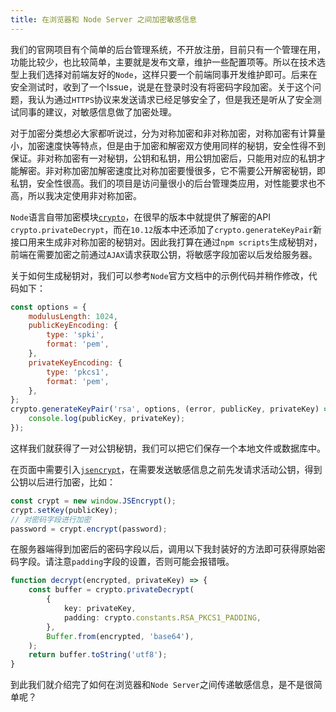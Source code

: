 ```yaml
---
title: 在浏览器和 Node Server 之间加密敏感信息
---
```


我们的官网项目有个简单的后台管理系统，不开放注册，目前只有一个管理在用，功能比较少，也比较简单，主要就是发布文章，维护一些配置项等。所以在技术选型上我们选择对前端友好的`Node`，这样只要一个前端同事开发维护即可。后来在安全测试时，收到了一个Issue，说是在登录时没有将密码字段加密。关于这个问题，我认为通过`HTTPS`协议来发送请求已经足够安全了，但是我还是听从了安全测试同事的建议，对敏感信息做了加密处理。

对于加密分类想必大家都听说过，分为对称加密和非对称加密，对称加密有计算量小，加密速度快等特点，但是由于加密和解密双方使用同样的秘钥，安全性得不到保证。非对称加密有一对秘钥，公钥和私钥，用公钥加密后，只能用对应的私钥才能解密。非对称加密加解密速度比对称加密要慢很多，它不需要公开解密秘钥，即私钥，安全性很高。我们的项目是访问量很小的后台管理类应用，对性能要求也不高，所以我决定使用非对称加密。

`Node`语言自带加密模块[`crypto`](http://nodejs.cn/api/crypto.html)，在很早的版本中就提供了解密的API `crypto.privateDecrypt`，而在`10.12`版本中还添加了`crypto.generateKeyPair`新接口用来生成非对称加密的秘钥对。因此我打算在通过`npm scripts`生成秘钥对，前端在需要加密之前通过`AJAX`请求获取公钥，将敏感字段加密以后发给服务器。

关于如何生成秘钥对，我们可以参考`Node`官方文档中的示例代码并稍作修改，代码如下：
```js
const options = {
    modulusLength: 1024,
    publicKeyEncoding: {
        type: 'spki',
        format: 'pem',
    },
    privateKeyEncoding: {
        type: 'pkcs1',
        format: 'pem',
    },
};
crypto.generateKeyPair('rsa', options, (error, publicKey, privateKey) => {
    console.log(publicKey, privateKey);
});
```

这样我们就获得了一对公钥秘钥，我们可以把它们保存一个本地文件或数据库中。

在页面中需要引入[`jsencrypt`](https://www.npmjs.com/package/jsencrypt)，在需要发送敏感信息之前先发请求活动公钥，得到公钥以后进行加密，比如：
```js
const crypt = new window.JSEncrypt();
crypt.setKey(publicKey);
// 对密码字段进行加密
password = crypt.encrypt(password);
```

在服务器端得到加密后的密码字段以后，调用以下我封装好的方法即可获得原始密码字段。请注意`padding`字段的设置，否则可能会报错哦。
```ts
function decrypt(encrypted, privateKey) => {
    const buffer = crypto.privateDecrypt(
        {
            key: privateKey,
            padding: crypto.constants.RSA_PKCS1_PADDING,
        },
        Buffer.from(encrypted, 'base64'),
    );
    return buffer.toString('utf8');
}
```

到此我们就介绍完了如何在浏览器和`Node Server`之间传递敏感信息，是不是很简单呢？